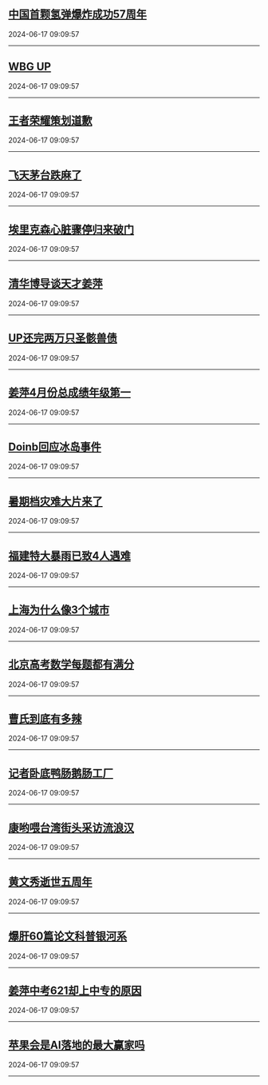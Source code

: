 ## [中国首颗氢弹爆炸成功57周年](https://search.bilibili.com/all?vt=36849326&keyword=%E4%B8%AD%E5%9B%BD%E9%A6%96%E9%A2%97%E6%B0%A2%E5%BC%B9%E7%88%86%E7%82%B8%E6%88%90%E5%8A%9F57%E5%91%A8%E5%B9%B4&order=click)

2024-06-17 09:09:57

---
## [WBG UP](https://search.bilibili.com/all?vt=36849326&keyword=WBG+UP&order=click)

2024-06-17 09:09:57

---
## [王者荣耀策划道歉](https://search.bilibili.com/all?vt=36849326&keyword=%E7%8E%8B%E8%80%85%E8%8D%A3%E8%80%80%E7%AD%96%E5%88%92%E9%81%93%E6%AD%89&order=click)

2024-06-17 09:09:57

---
## [飞天茅台跌麻了](https://search.bilibili.com/all?vt=36849326&keyword=%E9%A3%9E%E5%A4%A9%E8%8C%85%E5%8F%B0%E8%B7%8C%E9%BA%BB%E4%BA%86&order=click)

2024-06-17 09:09:57

---
## [埃里克森心脏骤停归来破门](https://search.bilibili.com/all?vt=36849326&keyword=%E5%9F%83%E9%87%8C%E5%85%8B%E6%A3%AE%E5%BF%83%E8%84%8F%E9%AA%A4%E5%81%9C%E5%BD%92%E6%9D%A5%E7%A0%B4%E9%97%A8&order=click)

2024-06-17 09:09:57

---
## [清华博导谈天才姜萍](https://search.bilibili.com/all?vt=36849326&keyword=%E6%B8%85%E5%8D%8E%E5%8D%9A%E5%AF%BC%E8%B0%88%E5%A4%A9%E6%89%8D%E5%A7%9C%E8%90%8D&order=click)

2024-06-17 09:09:57

---
## [UP还完两万只圣骸兽债](https://search.bilibili.com/all?vt=36849326&keyword=UP%E8%BF%98%E5%AE%8C%E4%B8%A4%E4%B8%87%E5%8F%AA%E5%9C%A3%E9%AA%B8%E5%85%BD%E5%80%BA&order=click)

2024-06-17 09:09:57

---
## [姜萍4月份总成绩年级第一](https://search.bilibili.com/all?vt=36849326&keyword=%E5%A7%9C%E8%90%8D4%E6%9C%88%E4%BB%BD%E6%80%BB%E6%88%90%E7%BB%A9%E5%B9%B4%E7%BA%A7%E7%AC%AC%E4%B8%80&order=click)

2024-06-17 09:09:57

---
## [Doinb回应冰岛事件](https://search.bilibili.com/all?vt=36849326&keyword=Doinb%E5%9B%9E%E5%BA%94%E5%86%B0%E5%B2%9B%E4%BA%8B%E4%BB%B6&order=click)

2024-06-17 09:09:57

---
## [暑期档灾难大片来了](https://search.bilibili.com/all?vt=36849326&keyword=%E6%9A%91%E6%9C%9F%E6%A1%A3%E7%81%BE%E9%9A%BE%E5%A4%A7%E7%89%87%E6%9D%A5%E4%BA%86&order=click)

2024-06-17 09:09:57

---
## [福建特大暴雨已致4人遇难](https://search.bilibili.com/all?vt=36849326&keyword=%E7%A6%8F%E5%BB%BA%E7%89%B9%E5%A4%A7%E6%9A%B4%E9%9B%A8%E5%B7%B2%E8%87%B44%E4%BA%BA%E9%81%87%E9%9A%BE&order=click)

2024-06-17 09:09:57

---
## [上海为什么像3个城市](https://search.bilibili.com/all?vt=36849326&keyword=%E4%B8%8A%E6%B5%B7%E4%B8%BA%E4%BB%80%E4%B9%88%E5%83%8F3%E4%B8%AA%E5%9F%8E%E5%B8%82&order=click)

2024-06-17 09:09:57

---
## [北京高考数学每题都有满分](https://search.bilibili.com/all?vt=36849326&keyword=%E5%8C%97%E4%BA%AC%E9%AB%98%E8%80%83%E6%95%B0%E5%AD%A6%E6%AF%8F%E9%A2%98%E9%83%BD%E6%9C%89%E6%BB%A1%E5%88%86&order=click)

2024-06-17 09:09:57

---
## [曹氏到底有多辣](https://search.bilibili.com/all?vt=36849326&keyword=%E6%9B%B9%E6%B0%8F%E5%88%B0%E5%BA%95%E6%9C%89%E5%A4%9A%E8%BE%A3&order=click)

2024-06-17 09:09:57

---
## [记者卧底鸭肠鹅肠工厂](https://search.bilibili.com/all?vt=36849326&keyword=%E8%AE%B0%E8%80%85%E5%8D%A7%E5%BA%95%E9%B8%AD%E8%82%A0%E9%B9%85%E8%82%A0%E5%B7%A5%E5%8E%82&order=click)

2024-06-17 09:09:57

---
## [康哟喂台湾街头采访流浪汉](https://search.bilibili.com/all?vt=36849326&keyword=%E5%BA%B7%E5%93%9F%E5%96%82%E5%8F%B0%E6%B9%BE%E8%A1%97%E5%A4%B4%E9%87%87%E8%AE%BF%E6%B5%81%E6%B5%AA%E6%B1%89&order=click)

2024-06-17 09:09:57

---
## [黄文秀逝世五周年](https://search.bilibili.com/all?vt=36849326&keyword=%E9%BB%84%E6%96%87%E7%A7%80%E9%80%9D%E4%B8%96%E4%BA%94%E5%91%A8%E5%B9%B4&order=click)

2024-06-17 09:09:57

---
## [爆肝60篇论文科普银河系](https://search.bilibili.com/all?vt=36849326&keyword=%E7%88%86%E8%82%9D60%E7%AF%87%E8%AE%BA%E6%96%87%E7%A7%91%E6%99%AE%E9%93%B6%E6%B2%B3%E7%B3%BB&order=click)

2024-06-17 09:09:57

---
## [姜萍中考621却上中专的原因](https://search.bilibili.com/all?vt=36849326&keyword=%E5%A7%9C%E8%90%8D%E4%B8%AD%E8%80%83621%E5%8D%B4%E4%B8%8A%E4%B8%AD%E4%B8%93%E7%9A%84%E5%8E%9F%E5%9B%A0&order=click)

2024-06-17 09:09:57

---
## [苹果会是AI落地的最大赢家吗](https://search.bilibili.com/all?vt=36849326&keyword=%E8%8B%B9%E6%9E%9C%E4%BC%9A%E6%98%AFAI%E8%90%BD%E5%9C%B0%E7%9A%84%E6%9C%80%E5%A4%A7%E8%B5%A2%E5%AE%B6%E5%90%97&order=click)

2024-06-17 09:09:57

---
